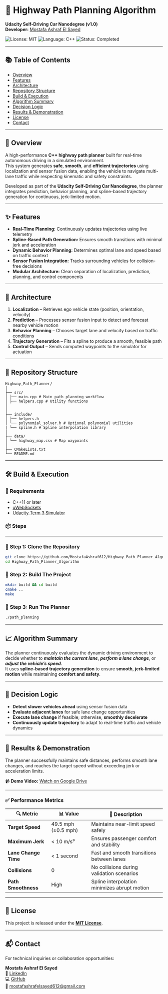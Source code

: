# 🚗 Highway Path Planning Algorithm  
**Udacity Self-Driving Car Nanodegree (v1.0)**  
**Developer:** [Mostafa Ashraf El Sayed](https://www.linkedin.com/in/mostafa-ashraf-612)

![License: MIT](https://img.shields.io/badge/License-MIT-green.svg)
![Language: C++](https://img.shields.io/badge/Language-C++11-blue.svg)
![Status: Completed](https://img.shields.io/badge/Status-Completed-success.svg)

---

## 📚 Table of Contents

- [Overview](#overview)
- [Features](#features)
- [Architecture](#architecture)
- [Repository Structure](#repository-structure)
- [Build & Execution](#build--execution)
- [Algorithm Summary](#algorithm-summary)
- [Decision Logic](#decision-logic)
- [Results & Demonstration](#results--demonstration)
- [License](#license)
- [Contact](#contact)

---

## 📌 Overview

A high-performance **C++ highway path planner** built for real-time autonomous driving in a simulated environment.  
This system generates **safe**, **smooth**, and **efficient trajectories** using localization and sensor fusion data, enabling the vehicle to navigate multi-lane traffic while respecting kinematic and safety constraints.

Developed as part of the **Udacity Self-Driving Car Nanodegree**, the planner integrates prediction, behavior planning, and spline-based trajectory generation for continuous, jerk-limited motion.

---

## ✨ Features

- **Real-Time Planning:** Continuously updates trajectories using live telemetry  
- **Spline-Based Path Generation:** Ensures smooth transitions with minimal jerk and acceleration  
- **Dynamic Behavior Planning:** Determines optimal lane and speed based on traffic context  
- **Sensor Fusion Integration:** Tracks surrounding vehicles for collision-free decisions  
- **Modular Architecture:** Clean separation of localization, prediction, planning, and control components  

---

## 🧠 Architecture

1. **Localization** – Retrieves ego vehicle state (position, orientation, velocity)  
2. **Prediction** – Processes sensor fusion input to detect and forecast nearby vehicle motion  
3. **Behavior Planning** – Chooses target lane and velocity based on traffic conditions  
4. **Trajectory Generation** – Fits a spline to produce a smooth, feasible path  
5. **Control Output** – Sends computed waypoints to the simulator for actuation  

---

## 📁 Repository Structure



```
Highway_Path_Planner/
│
├── src/
│ ├── main.cpp # Main path planning workflow
│ ├── helpers.cpp # Utility functions
│ 
│
├── include/
│ ├── helpers.h
│ └── polynomial_solver.h # Optional polynomial utilities
| └── spline.h # Spline interpolation library
│
├── data/
│ └── highway_map.csv # Map waypoints
│
├── CMakeLists.txt
└── README.md
```
---

## 🛠️ Build & Execution

### 🔧 Requirements

- C++11 or later  
- [uWebSockets](https://github.com/uNetworking/uWebSockets)  
- [Udacity Term 3 Simulator](https://github.com/udacity/self-driving-car-sim/releases/tag/T3_v1.2)  

### 📦 Steps
---


### 🔧 **__Step 1: Clone the Repository__**

```bash
git clone https://github.com/MostafaAshraf612/Highway_Path_Planner_Algorithm.git
cd Highway_Path_Planner_Algorithm
```
### 🔧 **__Step 2: Build The Project__**
```bash
mkdir build && cd build
cmake ..
make
```
### 🔧 **__Step 3: Run The Planner__**
```bash
./path_planning
```
---
## 📈 **Algorithm Summary**

The planner continuously evaluates the dynamic driving environment to decide whether to **_maintain the current lane_**, **_perform a lane change_**, or **_adjust the vehicle’s speed_**.  
It uses **spline-based trajectory generation** to ensure **smooth**, **jerk-limited motion** while maintaining **comfort and safety**.

---

## 🧭 **Decision Logic**

- **Detect slower vehicles ahead** using sensor fusion data  
- **Evaluate adjacent lanes** for safe lane change opportunities  
- **Execute lane change** if feasible; otherwise, **smoothly decelerate**  
- **Continuously update trajectory** to adapt to real-time traffic and vehicle dynamics  

---

## 🎥 **Results & Demonstration**

The planner successfully maintains safe distances, performs smooth lane changes, and reaches the target speed without exceeding jerk or acceleration limits.

📹 **Demo Video:** [Watch on Google Drive](https://drive.google.com/file/d/1B3jG_mBzdoHw_HwY-1dph1Qs24xOCvsB/view)

---

### ✅ **Performance Metrics**

| 🔍 **Metric**                              | 📊 **Value**              | 📝 **Description**                             |
|--------------------------------------------|----------------------------|------------------------------------------------|
| **Target Speed**                           | 49.5 mph (±0.5 mph)        | Maintains near-limit speed safely              |
| **Maximum Jerk**                           | < 10 m/s³                  | Ensures passenger comfort and stability        |
| **Lane Change Time**                       | < 1 second                 | Fast and smooth transitions between lanes      |
| **Collisions**                             | 0                          | No collisions during validation scenarios      |
| **Path Smoothness**                        | High                       | Spline interpolation minimizes abrupt motion   |

---

## 📄 **License**

This project is released under the **[MIT License](LICENSE)**.

---

## 📬 **Contact**

For technical inquiries or collaboration opportunities:

**Mostafa Ashraf El Sayed**  
🔗 [LinkedIn](https://www.linkedin.com/in/mostafa-ashraf-612)  
💻 [GitHub](https://github.com/MostafaAshraf612)  
📧 [mostafashrafelsayed612@gmail.com](mailto:mostafashrafelsayed612@gmail.com)



